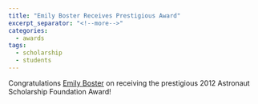 ```yaml
---
title: "Emily Boster Receives Prestigious Award"
excerpt_separator: "<!--more-->"
categories:
  - awards
tags:
  - scholarship
  - students
---
```

Congratulations [Emily Boster](https://tamuhonors.wordpress.com/tag/emily-boster/) on receiving the prestigious 2012 Astronaut Scholarship Foundation Award!